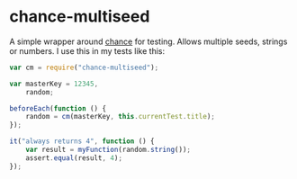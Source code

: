 chance-multiseed
================

A simple wrapper around [chance](https://github.com/victorquinn/chancejs) for
testing. Allows multiple seeds, strings or numbers. I use this in my tests like
this:

````js
var cm = require("chance-multiseed");

var masterKey = 12345,
    random;

beforeEach(function () {
    random = cm(masterKey, this.currentTest.title);
});

it("always returns 4", function () {
    var result = myFunction(random.string());
    assert.equal(result, 4);
});
````
